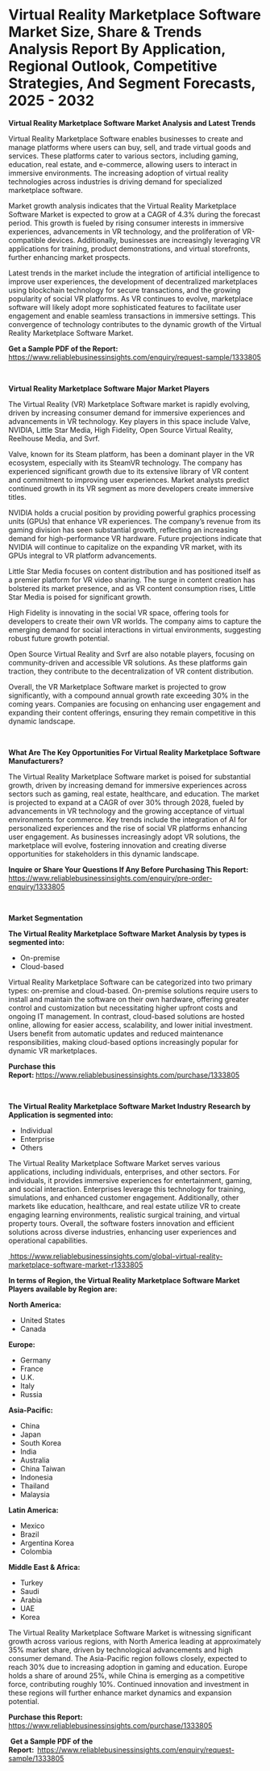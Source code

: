 <p><h1>Virtual Reality Marketplace Software Market Size, Share & Trends Analysis Report By Application, Regional Outlook, Competitive Strategies, And Segment Forecasts, 2025 - 2032</h1></p><p><strong>Virtual Reality Marketplace Software Market Analysis and Latest Trends</strong></p>
<p><p>Virtual Reality Marketplace Software enables businesses to create and manage platforms where users can buy, sell, and trade virtual goods and services. These platforms cater to various sectors, including gaming, education, real estate, and e-commerce, allowing users to interact in immersive environments. The increasing adoption of virtual reality technologies across industries is driving demand for specialized marketplace software.</p><p>Market growth analysis indicates that the Virtual Reality Marketplace Software Market is expected to grow at a CAGR of 4.3% during the forecast period. This growth is fueled by rising consumer interests in immersive experiences, advancements in VR technology, and the proliferation of VR-compatible devices. Additionally, businesses are increasingly leveraging VR applications for training, product demonstrations, and virtual storefronts, further enhancing market prospects.</p><p>Latest trends in the market include the integration of artificial intelligence to improve user experiences, the development of decentralized marketplaces using blockchain technology for secure transactions, and the growing popularity of social VR platforms. As VR continues to evolve, marketplace software will likely adopt more sophisticated features to facilitate user engagement and enable seamless transactions in immersive settings. This convergence of technology contributes to the dynamic growth of the Virtual Reality Marketplace Software Market.</p></p>
<p><strong>Get a Sample PDF of the Report:&nbsp;</strong> <a href="https://www.reliablebusinessinsights.com/enquiry/request-sample/1333805?utm_campaign=3509&utm_medium=2&utm_source=Github&utm_content=ia&utm_term=19042025&utm_id=virtual-reality-marketplace-software">https://www.reliablebusinessinsights.com/enquiry/request-sample/1333805</a></p>
<p>&nbsp;</p>
<p><strong>Virtual Reality Marketplace Software Major Market Players</strong></p>
<p><p>The Virtual Reality (VR) Marketplace Software market is rapidly evolving, driven by increasing consumer demand for immersive experiences and advancements in VR technology. Key players in this space include Valve, NVIDIA, Little Star Media, High Fidelity, Open Source Virtual Reality, Reelhouse Media, and Svrf.</p><p>Valve, known for its Steam platform, has been a dominant player in the VR ecosystem, especially with its SteamVR technology. The company has experienced significant growth due to its extensive library of VR content and commitment to improving user experiences. Market analysts predict continued growth in its VR segment as more developers create immersive titles.</p><p>NVIDIA holds a crucial position by providing powerful graphics processing units (GPUs) that enhance VR experiences. The company’s revenue from its gaming division has seen substantial growth, reflecting an increasing demand for high-performance VR hardware. Future projections indicate that NVIDIA will continue to capitalize on the expanding VR market, with its GPUs integral to VR platform advancements.</p><p>Little Star Media focuses on content distribution and has positioned itself as a premier platform for VR video sharing. The surge in content creation has bolstered its market presence, and as VR content consumption rises, Little Star Media is poised for significant growth.</p><p>High Fidelity is innovating in the social VR space, offering tools for developers to create their own VR worlds. The company aims to capture the emerging demand for social interactions in virtual environments, suggesting robust future growth potential.</p><p>Open Source Virtual Reality and Svrf are also notable players, focusing on community-driven and accessible VR solutions. As these platforms gain traction, they contribute to the decentralization of VR content distribution.</p><p>Overall, the VR Marketplace Software market is projected to grow significantly, with a compound annual growth rate exceeding 30% in the coming years. Companies are focusing on enhancing user engagement and expanding their content offerings, ensuring they remain competitive in this dynamic landscape.</p></p>
<p>&nbsp;</p>
<p><strong>What Are The Key Opportunities For Virtual Reality Marketplace Software Manufacturers?</strong></p>
<p><p>The Virtual Reality Marketplace Software market is poised for substantial growth, driven by increasing demand for immersive experiences across sectors such as gaming, real estate, healthcare, and education. The market is projected to expand at a CAGR of over 30% through 2028, fueled by advancements in VR technology and the growing acceptance of virtual environments for commerce. Key trends include the integration of AI for personalized experiences and the rise of social VR platforms enhancing user engagement. As businesses increasingly adopt VR solutions, the marketplace will evolve, fostering innovation and creating diverse opportunities for stakeholders in this dynamic landscape.</p></p>
<p><strong>Inquire or Share Your Questions If Any Before Purchasing This Report:</strong> <a href="https://www.reliablebusinessinsights.com/enquiry/pre-order-enquiry/1333805?utm_campaign=3509&utm_medium=2&utm_source=Github&utm_content=ia&utm_term=19042025&utm_id=virtual-reality-marketplace-software">https://www.reliablebusinessinsights.com/enquiry/pre-order-enquiry/1333805</a></p>
<p>&nbsp;</p>
<p><strong>Market Segmentation</strong></p>
<p><strong>The Virtual Reality Marketplace Software Market Analysis by types is segmented into:</strong></p>
<p><ul><li>On-premise</li><li>Cloud-based</li></ul></p>
<p><p>Virtual Reality Marketplace Software can be categorized into two primary types: on-premise and cloud-based. On-premise solutions require users to install and maintain the software on their own hardware, offering greater control and customization but necessitating higher upfront costs and ongoing IT management. In contrast, cloud-based solutions are hosted online, allowing for easier access, scalability, and lower initial investment. Users benefit from automatic updates and reduced maintenance responsibilities, making cloud-based options increasingly popular for dynamic VR marketplaces.</p></p>
<p><strong>Purchase this Report:&nbsp;</strong><a href="https://www.reliablebusinessinsights.com/purchase/1333805?utm_campaign=3509&utm_medium=2&utm_source=Github&utm_content=ia&utm_term=19042025&utm_id=virtual-reality-marketplace-software">https://www.reliablebusinessinsights.com/purchase/1333805</a></p>
<p>&nbsp;</p>
<p><strong>The Virtual Reality Marketplace Software Market Industry Research by Application is segmented into:</strong></p>
<p><ul><li>Individual</li><li>Enterprise</li><li>Others</li></ul></p>
<p><p>The Virtual Reality Marketplace Software Market serves various applications, including individuals, enterprises, and other sectors. For individuals, it provides immersive experiences for entertainment, gaming, and social interaction. Enterprises leverage this technology for training, simulations, and enhanced customer engagement. Additionally, other markets like education, healthcare, and real estate utilize VR to create engaging learning environments, realistic surgical training, and virtual property tours. Overall, the software fosters innovation and efficient solutions across diverse industries, enhancing user experiences and operational capabilities.</p></p>
<p><a href="https://www.reliablebusinessinsights.com/global-virtual-reality-marketplace-software-market-r1333805?utm_campaign=3509&utm_medium=2&utm_source=Github&utm_content=ia&utm_term=19042025&utm_id=virtual-reality-marketplace-software">&nbsp;https://www.reliablebusinessinsights.com/global-virtual-reality-marketplace-software-market-r1333805</a></p>
<p><strong>In terms of Region, the Virtual Reality Marketplace Software Market Players available by Region are:</strong></p>
<p>
    <p> <strong> North America: </strong>
        <ul>
            <li>United States</li>
            <li>Canada</li>
        </ul>
        </p> 
    <p> <strong> Europe: </strong>
        <ul>
            <li>Germany</li>
            <li>France</li>
            <li>U.K.</li>
            <li>Italy</li>
            <li>Russia</li>
        </ul>
        </p> 
    <p> <strong> Asia-Pacific: </strong>
        <ul>
            <li>China</li>
            <li>Japan</li>
            <li>South Korea</li>
            <li>India</li>
            <li>Australia</li>
            <li>China Taiwan</li>
            <li>Indonesia</li>
            <li>Thailand</li>
            <li>Malaysia</li>
        </ul>
        </p> 
    <p> <strong> Latin America: </strong>
        <ul>
            <li>Mexico</li>
            <li>Brazil</li>
            <li>Argentina Korea</li>
            <li>Colombia</li>
        </ul>
        </p> 
    <p> <strong> Middle East & Africa: </strong>
        <ul>
            <li>Turkey</li>
            <li>Saudi</li>
            <li>Arabia</li>
            <li>UAE</li>
            <li>Korea</li>
        </ul>
    </p>
    </p>
<p><p>The Virtual Reality Marketplace Software Market is witnessing significant growth across various regions, with North America leading at approximately 35% market share, driven by technological advancements and high consumer demand. The Asia-Pacific region follows closely, expected to reach 30% due to increasing adoption in gaming and education. Europe holds a share of around 25%, while China is emerging as a competitive force, contributing roughly 10%. Continued innovation and investment in these regions will further enhance market dynamics and expansion potential.</p></p>
<p><strong>Purchase this Report: </strong><a href="https://www.reliablebusinessinsights.com/purchase/1333805?utm_campaign=3509&utm_medium=2&utm_source=Github&utm_content=ia&utm_term=19042025&utm_id=virtual-reality-marketplace-software">https://www.reliablebusinessinsights.com/purchase/1333805</a></p>
<p>&nbsp;<strong>Get a Sample PDF of the Report:&nbsp;&nbsp;</strong><a href="https://www.reliablebusinessinsights.com/enquiry/request-sample/1333805?utm_campaign=3509&utm_medium=2&utm_source=Github&utm_content=ia&utm_term=19042025&utm_id=virtual-reality-marketplace-software">https://www.reliablebusinessinsights.com/enquiry/request-sample/1333805</a></p>
<p><strong></strong></p>
<p><p></p><p></p><p></p></p>
